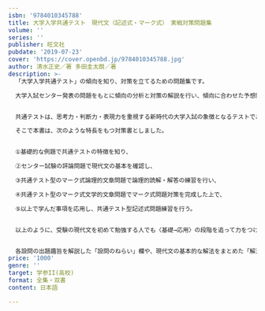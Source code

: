 ```yaml
---
isbn: '9784010345788'
title: 大学入学共通テスト　現代文（記述式・マーク式）　実戦対策問題集
volume: ''
series: ''
publisher: 旺文社
pubdate: '2019-07-23'
cover: 'https://cover.openbd.jp/9784010345788.jpg'
author: 清水正史／著 多田圭太朗／著
description: >-
  「大学入学共通テスト」の傾向を知り、対策を立てるための問題集です。

  大学入試センター発表の問題をもとに傾向の分析と対策の解説を行い、傾向に合わせた予想問題を解くことで対策を身につけられます。


  共通テストは、思考力・判断力・表現力を重視する新時代の大学入試の象徴となるテストであり、従来の現代文の力を基盤にしながらも、内容・形式面でこれまでとは異なる出題のしかたがなされます。

  そこで本書は、次のような特長をもつ対策書としました。


  ①基礎的な例題で共通テストの特徴を知り、

  ②センター試験の評論問題で現代文の基本を確認し、

  ③共通テスト型のマーク式論理的文章問題で論理的読解・解答の練習を行い、

  ④共通テスト型のマーク式文学的文章問題でマーク式問題対策を完成した上で、

  ⑤以上で学んだ事項を応用し、共通テスト型記述式問題練習を行う。


  以上のように、受験の現代文を初めて勉強する人でも〈基礎→応用〉の段階を追って力をつけ、共通テスト対策を完成できるようになっています。


  各設問の出題趣旨を解説した「設問のねらい」欄や、現代文の基本的な解法をまとめた「解法のポイント」欄等の特設欄も掲載しました。
price: '1000'
genre: ''
target: 学参II(高校)
format: 全集・双書
content: 日本語

---
```

